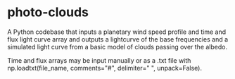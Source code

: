 # photo-clouds

A Python codebase that inputs a planetary wind speed profile and time and flux light curve array and outputs a lightcurve of the base frequencies and a simulated light curve from a basic model of clouds passing over the albedo. 

Time and flux arrays may be input manually or as a .txt file with np.loadtxt(file_name, comments="#", delimiter=" ", unpack=False).

